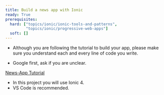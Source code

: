 ```yaml
---
title: Build a news app with Ionic
ready: True
prerequisites:
  hard: ["topics/ionic/ionic-tools-and-patterns",
         "topics/ionic/progressive-web-apps"]
  soft: []   
---
```


- Although you are following the tutorial to build your app, please make sure you understand each and every line of code you write.

- Google first, ask if you are unclear.

[News-App Tutorial](C:\Users\bentl\IdeaProjects\tech-department\content\topics\ionic\ionic-angular-typescript\_index.md)

- In this project you will use Ionic 4.
- VS Code is recommended. 
